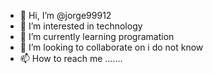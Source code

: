 - 👋 Hi, I’m @jorge99912
- 👀 I’m interested in technology
- 🌱 I’m currently learning programation
- 💞️ I’m looking to collaborate on i do not know
- 📫 How to reach me .......

<!---
jorge99912/jorge99912 is a ✨ special ✨ repository because its `README.md` (this file) appears on your GitHub profile.
You can click the Preview link to take a look at your changes.
--->
